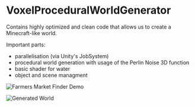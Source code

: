 # VoxelProceduralWorldGenerator
Contains highly optimized and clean code that allows us to create a Minecraft-like world.

Important parts: 
- parallelisation (via Unity's JobSystem)
- procedural world generation with usage of the Perlin Noise 3D function
- basic shader for water
- object and scene managment

![Farmers Market Finder Demo](demo/demo.gif)

![Generated World](https://i.imgur.com/R1HfNmB.jpg)
